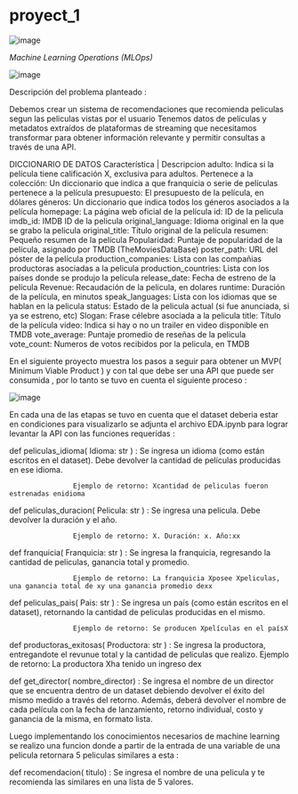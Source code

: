 # proyect_1
![image](https://github.com/38215290/proyect_1/assets/127343400/aec11a84-0c3c-4f52-b59d-eb5ffef22865)

*Machine Learning Operations (MLOps)*

![image](https://github.com/38215290/proyect_1/assets/127343400/a919f596-cca9-4203-ad00-fbf17b44caec)

Descripción del problema planteado :

Debemos crear un sistema de recomendaciones que recomienda peliculas segun las peliculas vistas por el usuario
Tenemos datos de películas y metadatos extraídos de plataformas de streaming que necesitamos transformar para obtener información relevante y permitir consultas a través de una API.

DICCIONARIO DE  DATOS
Característica | Descripcion
adulto: Indica si la película tiene calificación X, exclusiva para adultos.
Pertenece a la colección: Un diccionario que indica a que franquicia o serie de películas pertenece a la película
presupuesto: El presupuesto de la película, en dólares
géneros: Un diccionario que indica todos los géneros asociados a la película
homepage: La página web oficial de la película
id: ID de la pelicula
imdb_id: IMDB ID de la pelicula
original_language: Idioma original en la que se grabo la pelicula
original_title: Título original de la película
resumen: Pequeño resumen de la película
Popularidad: Puntaje de popularidad de la película, asignado por TMDB (TheMoviesDataBase)
poster_path: URL del póster de la película
production_companies: Lista con las compañias productoras asociadas a la pelicula
production_countries: Lista con los países donde se produjo la película
release_date: Fecha de estreno de la película
Revenue: Recaudación de la pelicula, en dolares
runtime: Duración de la película, en minutos
speak_languages: Lista con los idiomas que se hablan en la pelicula
status: Estado de la pelicula actual (si fue anunciada, si ya se estreno, etc)
Slogan: Frase célebre asociada a la pelicula
title: Título de la película
video: Indica si hay o no un trailer en video disponible en TMDB
vote_average: Puntaje promedio de reseñas de la pelicula
vote_count: Numeros de votos recibidos por la pelicula, en TMDB

En el siguiente proyecto muestra los pasos a seguir para obtener un MVP( Minimum Viable Product )  y con tal que debe ser una API que puede ser consumida  , por lo tanto se tuvo en cuenta  el siguiente proceso :

![image](https://github.com/38215290/proyect_1/assets/127343400/03a8653e-6d45-43a2-a21e-45f85e6f0214)

 En cada una de las etapas se tuvo en cuenta que el dataset deberia estar en condiciones para visualizarlo se adjunta el archivo EDA.ipynb para lograr levantar la API con las funciones requeridas :

 
 def peliculas_idioma( Idioma: str ) : Se ingresa un idioma (como están escritos en el dataset). Debe devolver la cantidad de películas producidas en ese idioma. 
 
                    Ejemplo de retorno: Xcantidad de peliculas fueron estrenadas enidioma

def peliculas_duracion( Pelicula: str ) : Se ingresa una pelicula. Debe devolver la duración y el año.

                    Ejemplo de retorno: X. Duración: x. Año:xx

def franquicia( Franquicia: str ) : Se ingresa la franquicia, regresando la cantidad de peliculas, ganancia total y promedio.

                    Ejemplo de retorno: La franquicia Xposee Xpeliculas, una ganancia total de xy una ganancia promedio dexx

def peliculas_pais( Pais: str ) : Se ingresa un país (como están escritos en el dataset), retornando la cantidad de peliculas producidas en el mismo.

                    Ejemplo de retorno: Se producen Xpelículas en el paísX

def productoras_exitosas( Productora: str ) : Se ingresa la productora, entregandote el revunue total y la cantidad de peliculas que realizo.
                    Ejemplo de retorno: La productora Xha tenido un ingreso dex

def get_director( nombre_director) : Se ingresa el nombre de un director que se encuentra dentro de un dataset debiendo devolver el éxito del mismo medido a través del retorno. Además, deberá devolver el nombre de cada película con la fecha de lanzamiento, retorno individual, costo y ganancia de la misma, en formato lista.
 

Luego implementando  los conocimientos necesarios  de machine learning se realizo una funcion donde a partir de la entrada de una variable de una pelicula retornara 5 peliculas similares a esta :

def recomendacion( titulo) : Se ingresa el nombre de una pelicula y te recomienda las similares en una lista de 5 valores.
 
